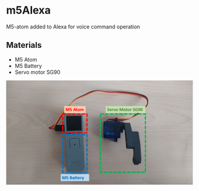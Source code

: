 # m5Alexa
M5-atom added to Alexa for voice command operation

## Materials
- M5 Atom
- M5 Battery
- Servo motor SG90

<p float="center">
  <img src="/images/materials.png" width="720"  />
 </p>
